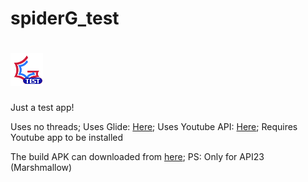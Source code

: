 # spiderG_test 
# ![](https://github.com/harshmandan/spiderG_test/raw/master/app/src/main/res/drawable/app_icon.png)
Just a test app!

Uses no threads; Uses Glide: [Here](https://github.com/bumptech/glide); Uses Youtube API: [Here](https://developers.google.com/youtube/v3/
); Requires Youtube app to be installed

The build APK can downloaded from [here](https://github.com/harshmandan/spiderG_test/raw/master/app/build/spiderG_test.apk); PS: Only for API23 (Marshmallow)
